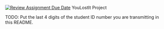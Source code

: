 [![Review Assignment Due Date](https://classroom.github.com/assets/deadline-readme-button-24ddc0f5d75046c5622901739e7c5dd533143b0c8e959d652212380cedb1ea36.svg)](https://classroom.github.com/a/ECBXOc3j)
YouLostIt Project

TODO: Put the last 4 digits of the student ID number you are transmitting in this README.
